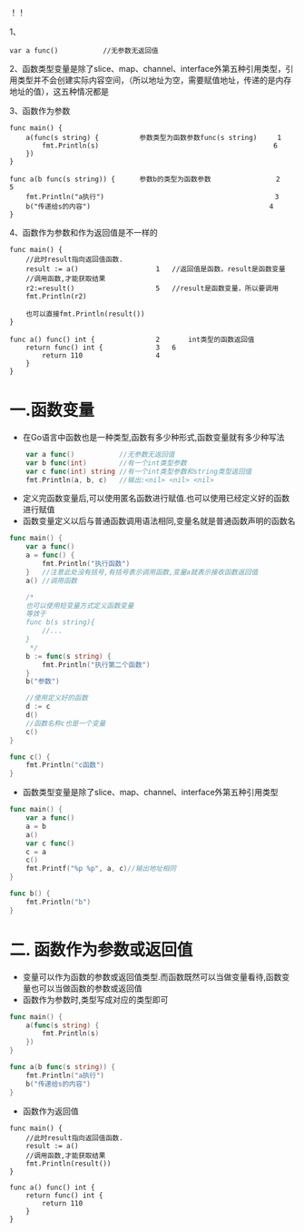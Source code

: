！！

1、

```
var a func()           //无参数无返回值
```



2、函数类型变量是除了slice、map、channel、interface外第五种引用类型，引用类型并不会创建实际内容空间，（所以地址为空，需要赋值地址，传递的是内存地址的值），这五种情况都是



3、函数作为参数

```
func main() {
	a(func(s string) {			参数类型为函数参数func(s string)		1
		fmt.Println(s)											 6
	})
}

func a(b func(s string)) {		参数b的类型为函数参数				   2	5
	fmt.Println("a执行")						  				    3
	b("传递给s的内容")											4
}
```

4、函数作为参数和作为返回值是不一样的

```
func main() {
	//此时result指向返回值函数.
	result := a()					1	//返回值是函数，result是函数变量
	//调用函数,才能获取结果
	r2:=result()					5	//result是函数变量，所以要调用
	fmt.Println(r2)		
    
    也可以直接fmt.Println(result())	
}

func a() func() int {				2		int类型的函数返回值
	return func() int {				3	6
		return 110				    4		
	}
}

```









# 一.函数变量

* 在Go语言中函数也是一种类型,函数有多少种形式,函数变量就有多少种写法
```go
	var a func()           //无参数无返回值
	var b func(int)        //有一个int类型参数
	var c func(int) string //有一个int类型参数和string类型返回值
	fmt.Println(a, b, c)   //输出:<nil> <nil> <nil>
```
* 定义完函数变量后,可以使用匿名函数进行赋值.也可以使用已经定义好的函数进行赋值
* 函数变量定义以后与普通函数调用语法相同,变量名就是普通函数声明的函数名
```go
func main() {
	var a func()
	a = func() {
		fmt.Println("执行函数")
	}   //注意此处没有括号,有括号表示调用函数,变量a就表示接收函数返回值
	a() //调用函数

	/*
	也可以使用短变量方式定义函数变量
	等效于
	func b(s string){
		//...
	}
	 */
	b := func(s string) {
		fmt.Println("执行第二个函数")
	}
	b("参数")

	//使用定义好的函数
	d := c
	d()
	//函数名称c也是一个变量
	c()
}

func c() {
	fmt.Println("c函数")
}
```
* 函数类型变量是除了slice、map、channel、interface外第五种引用类型
```go
func main() {
	var a func()
	a = b
	a()
	var c func()
	c = a
	c()
	fmt.Printf("%p %p", a, c)//输出地址相同
}

func b() {
	fmt.Println("b")
}
```
# 二. 函数作为参数或返回值

* 变量可以作为函数的参数或返回值类型.而函数既然可以当做变量看待,函数变量也可以当做函数的参数或返回值
* 函数作为参数时,类型写成对应的类型即可
```go
func main() {
	a(func(s string) {
		fmt.Println(s)
	})
}

func a(b func(s string)) {
	fmt.Println("a执行")
	b("传递给s的内容")
}
```
* 函数作为返回值
```
func main() {
	//此时result指向返回值函数.
	result := a()
	//调用函数,才能获取结果
	fmt.Println(result())
}

func a() func() int {
	return func() int {
		return 110
	}
}
```